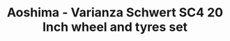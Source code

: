 ---
layout: product
title: "Aoshima - Varianza Schwert SC4 20 Inch wheel and tyres set"
price: "TBA" 
desc: "N/A"
img_path: "/assets/img/AO46425.webp"
brand: "N/A"
available: false
special_offer: false
new: false
soon: false
cat: "010000"
subcat: "013700"
subsubcat: "0N/A"
sifra: "AO46425"
popular: false
---